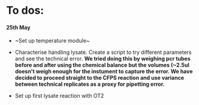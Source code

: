 
# To dos:

#### 25th May

* ~Set up temperature module~

* Characterise handling lysate. Create a script to try different parameters
and see the technical error. **We tried doing this by weighing pcr tubes before and after using the chemical balance but the volumes (~2.5ul doesn't weigh enough for the instument to capture the error. We have decided to proceed straight to the CFPS reaction and use variance between technical replicates as a proxy for pipetting error.** 





* Set up first lysate reaction with OT2
